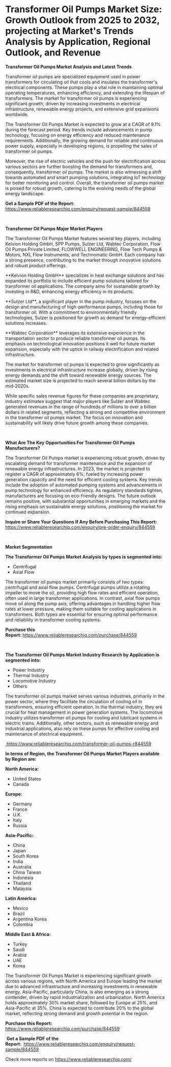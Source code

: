 <p><h1>Transformer Oil Pumps Market Size: Growth Outlook from 2025 to 2032, projecting at Market's Trends Analysis by Application, Regional Outlook, and Revenue</h1></p><p><strong>Transformer Oil Pumps Market Analysis and Latest Trends</strong></p>
<p><p>Transformer oil pumps are specialized equipment used in power transformers for circulating oil that cools and insulates the transformer's electrical components. These pumps play a vital role in maintaining optimal operating temperatures, enhancing efficiency, and extending the lifespan of transformers. The market for transformer oil pumps is experiencing significant growth, driven by increasing investments in electrical infrastructure, renewable energy projects, and extensive grid expansions worldwide.</p><p>The Transformer Oil Pumps Market is expected to grow at a CAGR of 9.1% during the forecast period. Key trends include advancements in pump technology, focusing on energy efficiency and reduced maintenance requirements. Additionally, the growing demand for reliable and continuous power supply, especially in developing regions, is propelling the sales of transformer oil pumps. </p><p>Moreover, the rise of electric vehicles and the push for electrification across various sectors are further boosting the demand for transformers and, consequently, transformer oil pumps. The market is also witnessing a shift towards automated and smart pumping solutions, integrating IoT technology for better monitoring and control. Overall, the transformer oil pumps market is poised for robust growth, catering to the evolving needs of the global energy landscape.</p></p>
<p><strong>Get a Sample PDF of the Report:&nbsp;</strong> <a href="https://www.reliableresearchiq.com/enquiry/request-sample/844559?utm_campaign=2336&utm_medium=2&utm_source=Github&utm_content=ia&utm_term=10042025&utm_id=transformer-oil-pumps">https://www.reliableresearchiq.com/enquiry/request-sample/844559</a></p>
<p>&nbsp;</p>
<p><strong>Transformer Oil Pumps Major Market Players</strong></p>
<p><p>The Transformer Oil Pumps Market features several key players, including Kelvion Holding GmbH, SPP Pumps, Sulzer Ltd, Wabtec Corporation, Flow Oil Pumps Private Limited, FLOWWELL ENGINEERING, Flow Tech Pumps & Motors, NXL Flow Instruments, and Technomatic GmbH. Each company has a strong presence, contributing to the market through innovative solutions and robust product offerings.</p><p>**Kelvion Holding GmbH** specializes in heat exchange solutions and has expanded its portfolio to include efficient pump solutions tailored for transformer oil applications. The company aims for sustainable growth by investing in R&D, enhancing energy efficiency in its products.</p><p>**Sulzer Ltd**, a significant player in the pump industry, focuses on the design and manufacturing of high-performance pumps, including those for transformer oil. With a commitment to environmentally friendly technologies, Sulzer is positioned for growth as demand for energy-efficient solutions increases.</p><p>**Wabtec Corporation** leverages its extensive experience in the transportation sector to produce reliable transformer oil pumps. Its emphasis on technological innovation positions it well for future market expansion, especially with the uptick in railway electrification and related infrastructure.</p><p>The market for transformer oil pumps is expected to grow significantly as investments in electrical infrastructure increase globally, driven by rising energy demands and the shift toward renewable energy sources. The estimated market size is projected to reach several billion dollars by the mid-2020s.</p><p>While specific sales revenue figures for these companies are proprietary, industry estimates suggest that major players like Sulzer and Wabtec generated revenues in the range of hundreds of millions to over a billion dollars in related segments, reflecting a strong and competitive environment in the transformer oil pumps market. The focus on innovation and sustainability will likely drive future growth among these companies.</p></p>
<p>&nbsp;</p>
<p><strong>What Are The Key Opportunities For Transformer Oil Pumps Manufacturers?</strong></p>
<p><p>The Transformer Oil Pumps market is experiencing robust growth, driven by escalating demand for transformer maintenance and the expansion of renewable energy infrastructures. In 2023, the market is projected to register a CAGR of approximately 6%, fueled by increasing power generation capacity and the need for efficient cooling systems. Key trends include the adoption of automated pumping systems and advancements in pump technology for enhanced efficiency. As regulatory standards tighten, manufacturers are focusing on eco-friendly designs. The future outlook remains positive, with substantial opportunities in emerging markets and the rising emphasis on sustainable energy solutions, positioning the market for continued expansion.</p></p>
<p><strong>Inquire or Share Your Questions If Any Before Purchasing This Report:</strong> <a href="https://www.reliableresearchiq.com/enquiry/pre-order-enquiry/844559?utm_campaign=2336&utm_medium=2&utm_source=Github&utm_content=ia&utm_term=10042025&utm_id=transformer-oil-pumps">https://www.reliableresearchiq.com/enquiry/pre-order-enquiry/844559</a></p>
<p>&nbsp;</p>
<p><strong>Market Segmentation</strong></p>
<p><strong>The Transformer Oil Pumps Market Analysis by types is segmented into:</strong></p>
<p><ul><li>Centrifugal</li><li>Axial Flow</li></ul></p>
<p><p>The transformer oil pumps market primarily consists of two types: centrifugal and axial flow pumps. Centrifugal pumps utilize a rotating impeller to move the oil, providing high flow rates and efficient operation, often used in large transformer applications. In contrast, axial flow pumps move oil along the pump axis, offering advantages in handling higher flow rates at lower pressure, making them suitable for cooling applications in transformers. Both types are essential for ensuring optimal performance and reliability in transformer cooling systems.</p></p>
<p><strong>Purchase this Report:&nbsp;</strong><a href="https://www.reliableresearchiq.com/purchase/844559?utm_campaign=2336&utm_medium=2&utm_source=Github&utm_content=ia&utm_term=10042025&utm_id=transformer-oil-pumps">https://www.reliableresearchiq.com/purchase/844559</a></p>
<p>&nbsp;</p>
<p><strong>The Transformer Oil Pumps Market Industry Research by Application is segmented into:</strong></p>
<p><ul><li>Power Industry</li><li>Thermal Industry</li><li>Locomotive Industry</li><li>Others</li></ul></p>
<p><p>The transformer oil pumps market serves various industries, primarily in the power sector, where they facilitate the circulation of cooling oil in transformers, ensuring efficient operation. In the thermal industry, they are crucial for heat management in power generation systems. The locomotive industry utilizes transformer oil pumps for cooling and lubricant systems in electric trains. Additionally, other sectors, such as renewable energy and industrial applications, also rely on these pumps for effective cooling and maintenance of electrical equipment.</p></p>
<p><a href="https://www.reliableresearchiq.com/transformer-oil-pumps-r844559?utm_campaign=2336&utm_medium=2&utm_source=Github&utm_content=ia&utm_term=10042025&utm_id=transformer-oil-pumps">&nbsp;https://www.reliableresearchiq.com/transformer-oil-pumps-r844559</a></p>
<p><strong>In terms of Region, the Transformer Oil Pumps Market Players available by Region are:</strong></p>
<p>
    <p> <strong> North America: </strong>
        <ul>
            <li>United States</li>
            <li>Canada</li>
        </ul>
        </p> 
    <p> <strong> Europe: </strong>
        <ul>
            <li>Germany</li>
            <li>France</li>
            <li>U.K.</li>
            <li>Italy</li>
            <li>Russia</li>
        </ul>
        </p> 
    <p> <strong> Asia-Pacific: </strong>
        <ul>
            <li>China</li>
            <li>Japan</li>
            <li>South Korea</li>
            <li>India</li>
            <li>Australia</li>
            <li>China Taiwan</li>
            <li>Indonesia</li>
            <li>Thailand</li>
            <li>Malaysia</li>
        </ul>
        </p> 
    <p> <strong> Latin America: </strong>
        <ul>
            <li>Mexico</li>
            <li>Brazil</li>
            <li>Argentina Korea</li>
            <li>Colombia</li>
        </ul>
        </p> 
    <p> <strong> Middle East & Africa: </strong>
        <ul>
            <li>Turkey</li>
            <li>Saudi</li>
            <li>Arabia</li>
            <li>UAE</li>
            <li>Korea</li>
        </ul>
    </p>
    </p>
<p><p>The Transformer Oil Pumps Market is experiencing significant growth across various regions, with North America and Europe leading the market due to advanced infrastructure and increasing investments in renewable energy. Asia-Pacific, particularly China, is also emerging as a strong contender, driven by rapid industrialization and urbanization. North America holds approximately 30% market share, followed by Europe at 25%, and Asia-Pacific at 35%. China is expected to contribute 20% to the global market, reflecting strong demand and growth potential in the region.</p></p>
<p><strong>Purchase this Report: </strong><a href="https://www.reliableresearchiq.com/purchase/844559?utm_campaign=2336&utm_medium=2&utm_source=Github&utm_content=ia&utm_term=10042025&utm_id=transformer-oil-pumps">https://www.reliableresearchiq.com/purchase/844559</a></p>
<p>&nbsp;<strong>Get a Sample PDF of the Report:&nbsp;&nbsp;</strong><a href="https://www.reliableresearchiq.com/enquiry/request-sample/844559?utm_campaign=2336&utm_medium=2&utm_source=Github&utm_content=ia&utm_term=10042025&utm_id=transformer-oil-pumps">https://www.reliableresearchiq.com/enquiry/request-sample/844559</a></p>
<p><strong></strong></p>
<p>Check more reports on <a href="https://www.reliableresearchiq.com/?utm_campaign=2336&utm_medium=2&utm_source=Github&utm_content=ia&utm_term=10042025&utm_id=transformer-oil-pumps">https://www.reliableresearchiq.com/</a></p>